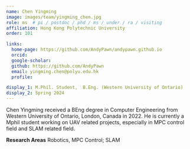 ```yaml
---
name: Chen Yingming
image: images/team/yingming_chen.jpg
role: ms  # pi / postdoc / phd / ms / under / ra / visiting
affiliation: Hong Kong Polytechnic University
order: 101

links:
  home-page: https://github.com/AndyPawn/andypawn.github.io
  orcid: 
  google-scholar: 
  github: https://github.com/AndyPawn
  email: yingming.chen@polyu.edu.hk
  profile: 

display_1: M.Phil. Student,  B.Eng. (Western University of Ontario)
display_2: Spring 2024
---
```


<!--  Add a short self introduction here -->
<!-- Like Research Areas -->

Chen Yingming received a BEng degree in Computer Engineering from Western University of Ontario, London, Canada in 2022. He is currently a Mphil student working on UAV related projects, especially in MPC control field and SLAM related field.

**Research Areas**
Robotics, MPC Control;  SLAM


